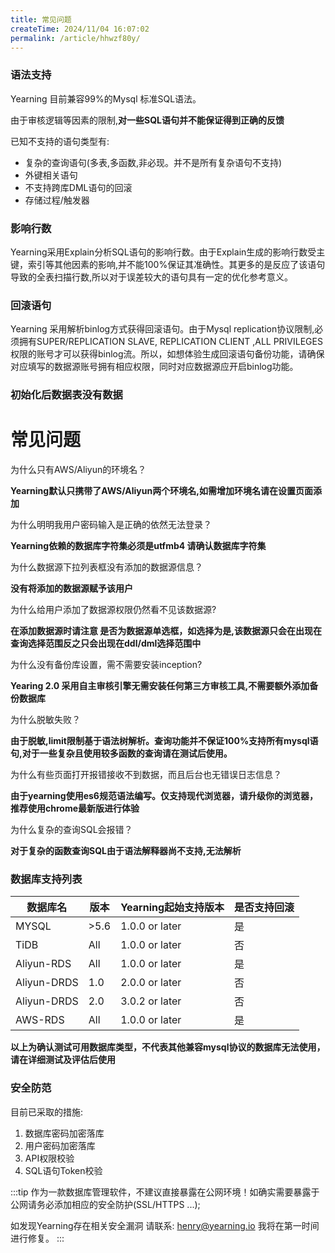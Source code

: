 ```yaml
---
title: 常见问题
createTime: 2024/11/04 16:07:02
permalink: /article/hhwzf80y/
---
```


### 语法支持

Yearning 目前兼容99%的Mysql 标准SQL语法。

由于审核逻辑等因素的限制,**对一些SQL语句并不能保证得到正确的反馈**

已知不支持的语句类型有:

* 复杂的查询语句(多表,多函数,非必现。并不是所有复杂语句不支持)
* 外键相关语句
* 不支持跨库DML语句的回滚
* 存储过程/触发器


### 影响行数

Yearning采用Explain分析SQL语句的影响行数。由于Explain生成的影响行数受主键，索引等其他因素的影响,并不能100%保证其准确性。其更多的是反应了该语句导致的全表扫描行数,所以对于误差较大的语句具有一定的优化参考意义。
### 回滚语句
Yearning 采用解析binlog方式获得回滚语句。由于Mysql replication协议限制,必须拥有SUPER/REPLICATION SLAVE, REPLICATION CLIENT ,ALL PRIVILEGES 权限的账号才可以获得binlog流。所以，如想体验生成回滚语句备份功能，请确保对应填写的数据源账号拥有相应权限，同时对应数据源应开启binlog功能。

### 初始化后数据表没有数据


# 常见问题

  为什么只有AWS/Aliyun的环境名？

  **Yearning默认只携带了AWS/Aliyun两个环境名,如需增加环境名请在设置页面添加**

  为什么明明我用户密码输入是正确的依然无法登录？

  **Yearning依赖的数据库字符集必须是utfmb4 请确认数据库字符集**

  为什么数据源下拉列表框没有添加的数据源信息？

  **没有将添加的数据源赋予该用户**

  为什么给用户添加了数据源权限仍然看不见该数据源?

  **在添加数据源时请注意 是否为数据源单选框，如选择为是,该数据源只会在出现在查询选择范围反之只会出现在ddl/dml选择范围中**

  为什么没有备份库设置，需不需要安装inception?

 **Yearing 2.0 采用自主审核引擎无需安装任何第三方审核工具,不需要额外添加备份数据库** 

  为什么脱敏失败？
  
 **由于脱敏,limit限制基于语法树解析。查询功能并不保证100%支持所有mysql语句,对于一些复杂且使用较多函数的查询请在测试后使用。**

  为什么有些页面打开报错接收不到数据，而且后台也无错误日志信息？

 **由于yearning使用es6规范语法编写。仅支持现代浏览器，请升级你的浏览器，推荐使用chrome最新版进行体验**

  为什么复杂的查询SQL会报错？

  **对于复杂的函数查询SQL由于语法解释器尚不支持,无法解析**


### 数据库支持列表

|  数据库名   | 版本  | Yearning起始支持版本 |  是否支持回滚|
|  ----  | ----  | ----  | ----  |
| MYSQL       | >5.6 | 1.0.0 or later | 是|
| TiDB        | All | 1.0.0 or later|否|
| Aliyun-RDS  | All | 1.0.0 or later|是|
| Aliyun-DRDS | 1.0 | 2.0.0 or later | 否|
| Aliyun-DRDS | 2.0 | 3.0.2 or later | 否|
| AWS-RDS | All | 1.0.0 or later | 是|

**以上为确认测试可用数据库类型，不代表其他兼容mysql协议的数据库无法使用，请在详细测试及评估后使用**

### 安全防范

目前已采取的措施:
1. 数据库密码加密落库
2. 用户密码加密落库
3. API权限校验
4. SQL语句Token校验

:::tip
作为一款数据库管理软件，不建议直接暴露在公网环境！如确实需要暴露于公网请务必添加相应的安全防护(SSL/HTTPS ...);

如发现Yearning存在相关安全漏洞 请联系: henry@yearning.io 我将在第一时间进行修复。
:::
